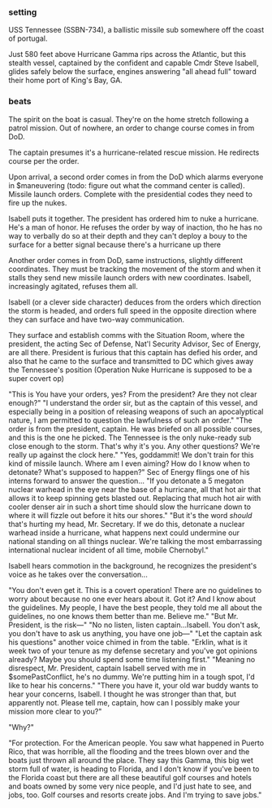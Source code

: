 ### setting
USS Tennessee (SSBN-734), a ballistic missile sub somewhere off the coast of portugal. 

Just 580 feet above Hurricane Gamma rips across the Atlantic, but this stealth vessel, captained by the confident and capable Cmdr Steve Isabell, glides safely below the surface, engines answering "all ahead full" toward their home port of King's Bay, GA.

### beats
The spirit on the boat is casual. They're on the home stretch following a patrol mission. Out of nowhere, an order to change course comes in from DoD.

The captain presumes it's a hurricane-related rescue mission. He redirects course per the order.

Upon arrival, a second order comes in from the DoD which alarms everyone in $maneuvering (todo: figure out what the command center is called). Missile launch orders. Complete with the presidential codes they need to fire up the nukes.

Isabell puts it together. The president has ordered him to nuke a hurricane. He's a man of honor. He refuses the order by way of inaction, tho he has no way to verbally do so at their depth and they can't deploy a bouy to the surface for a better signal because there's a hurricane up there

Another order comes in from DoD, same instructions, slightly different coordinates. They must be tracking the movement of the storm and when it stalls they send new missile launch orders with new coordinates. Isabell, increasingly agitated, refuses them all.

Isabell (or a clever side character) deduces from the orders which direction the storm is headed, and orders full speed in the opposite direction where they can surface and have two-way communication.

They surface and establish comms with the Situation Room, where the president, the acting Sec of Defense, Nat'l Security Advisor, Sec of Energy, are all there. President is furious that this captain has defied his order, and also that he came to the surface and transmitted to DC which gives away the Tennessee's position (Operation Nuke Hurricane is supposed to be a super covert op)

"This is You have your orders, yes? From the president? Are they not clear enough?"
"I understand the order sir, but as the captain of this vessel, and especially being in a position of releasing weapons of such an apocalyptical nature, I am permitted to question the lawfulness of such an order."
"The order is from the president, captain. He was briefed on all possible courses, and this is the one he picked. The Tennessee is the only nuke-ready sub close enough to the storm. That's why it's you. Any other questions? We're really up against the clock here."
"Yes, goddammit! We don't train for this kind of missile launch. Where am I even aiming? How do I know when to detonate? What's supposed to happen?"
Sec of Energy flings one of his interns forward to answer the question...
"If you detonate a 5 megaton nuclear warhead in the eye near the base of a hurricane, all that hot air that allows it to keep spinning gets blasted out. Replacing that much hot air with cooler denser air in such a short time should slow the hurricane down to where it will fizzle out before it hits our shores."
"But it's the word *should* that's hurting my head, Mr. Secretary. If we do this, detonate a nuclear warhead inside a hurricane, what happens next could undermine our national standing on all things nuclear. We're talking the most embarrassing international nuclear incident of all time, mobile Chernobyl."

Isabell hears commotion in the background, he recognizes the president's voice as he takes over the conversation...

"You don't even get it. This is a covert operation! There are no guidelines to worry about because no one ever hears about it. Got it? And I know about the guidelines. My people, I have the best people, they told me all about the guidelines, no one knows them better than me. Believe me."
"But Mr. President, is the risk—"
"No no listen, listen captain...Isabell. You don't ask, you don't have to ask us anything, you have one job—"
"Let the captain ask his questions" another voice chimed in from the table.
"Erklin, what is it week two of your tenure as my defense secretary and you've got opinions already? Maybe you should spend some time listening first."
"Meaning no disrespect, Mr. President, captain Isabell served with me in $somePastConflict, he's no dummy. We're putting him in a tough spot, I'd like to hear his concerns."
"There you have it, your old war buddy wants to hear your concerns, Isabell. I thought he was stronger than that, but apparently not. Please tell me, captain, how can I possibly make your mission more clear to you?"

"Why?"

"For protection. For the American people. You saw what happened in Puerto Rico, that was horrible, all the flooding and the trees blown over and the boats just thrown all around the place. They say this Gamma, this big wet storm full of water, is heading to Florida, and I don't know if you've been to the Florida coast but there are all these beautiful golf courses and hotels and boats owned by some very nice people, and I'd just hate to see, and jobs, too. Golf courses and resorts create jobs. And I'm trying to save jobs."






